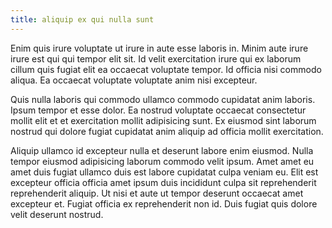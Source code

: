 ```yaml
---
title: aliquip ex qui nulla sunt
---
```


Enim quis irure voluptate ut irure in aute esse laboris in. Minim aute irure irure est qui qui tempor elit sit. Id velit exercitation irure qui ex laborum cillum quis fugiat elit ea occaecat voluptate tempor. Id officia nisi commodo aliqua. Ea occaecat voluptate voluptate anim nisi excepteur.

Quis nulla laboris qui commodo ullamco commodo cupidatat anim laboris. Ipsum tempor et esse dolor. Ea nostrud voluptate occaecat consectetur mollit elit et et exercitation mollit adipisicing sunt. Ex eiusmod sint laborum nostrud qui dolore fugiat cupidatat anim aliquip ad officia mollit exercitation.

Aliquip ullamco id excepteur nulla et deserunt labore enim eiusmod. Nulla tempor eiusmod adipisicing laborum commodo velit ipsum. Amet amet eu amet duis fugiat ullamco duis est labore cupidatat culpa veniam eu. Elit est excepteur officia officia amet ipsum duis incididunt culpa sit reprehenderit reprehenderit aliquip. Ut nisi et aute ut tempor deserunt occaecat amet excepteur et. Fugiat officia ex reprehenderit non id. Duis fugiat quis dolore velit deserunt nostrud.
